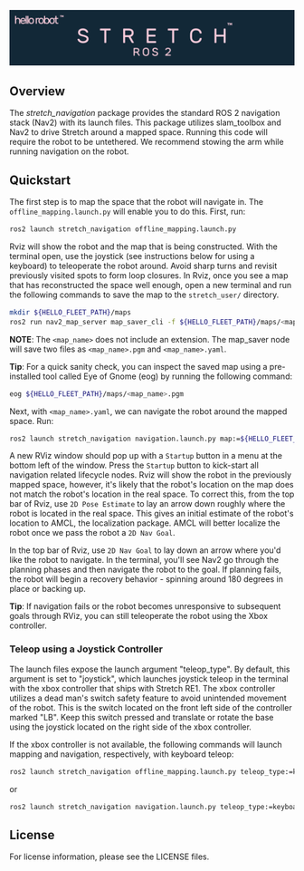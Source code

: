 ![](../images/banner.png)

## Overview

The *stretch_navigation* package provides the standard ROS 2 navigation stack (Nav2) with its launch files. This package utilizes slam_toolbox and Nav2 to drive Stretch around a mapped space. Running this code will require the robot to be untethered. We recommend stowing the arm while running navigation on the robot.

## Quickstart

The first step is to map the space that the robot will navigate in. The `offline_mapping.launch.py` will enable you to do this. First, run:

```bash
ros2 launch stretch_navigation offline_mapping.launch.py
```

Rviz will show the robot and the map that is being constructed. With the terminal open, use the joystick (see instructions below for using a keyboard) to teleoperate the robot around. Avoid sharp turns and revisit previously visited spots to form loop closures. In Rviz, once you see a map that has reconstructed the space well enough, open a new terminal and run the following commands to save the map to the `stretch_user/` directory.

```bash
mkdir ${HELLO_FLEET_PATH}/maps
ros2 run nav2_map_server map_saver_cli -f ${HELLO_FLEET_PATH}/maps/<map_name>
```

**NOTE**: The `<map_name>` does not include an extension. The map_saver node will save two files as `<map_name>.pgm` and `<map_name>.yaml`.

**Tip**: For a quick sanity check, you can inspect the saved map using a pre-installed tool called Eye of Gnome (eog) by running the following command:

```bash
eog ${HELLO_FLEET_PATH}/maps/<map_name>.pgm
```

Next, with `<map_name>.yaml`, we can navigate the robot around the mapped space. Run:

```bash
ros2 launch stretch_navigation navigation.launch.py map:=${HELLO_FLEET_PATH}/maps/<map_name>.yaml
```

A new RViz window should pop up with a `Startup` button in a menu at the bottom left of the window. Press the `Startup` button to kick-start all navigation related lifecycle nodes. Rviz will show the robot in the previously mapped space, however, it's likely that the robot's location on the map does not match the robot's location in the real space. To correct this, from the top bar of Rviz, use `2D Pose Estimate` to lay an arrow down roughly where the robot is located in the real space. This gives an initial estimate of the robot's location to AMCL, the localization package. AMCL will better localize the robot once we pass the robot a `2D Nav Goal`.

In the top bar of Rviz, use `2D Nav Goal` to lay down an arrow where you'd like the robot to navigate. In the terminal, you'll see Nav2 go through the planning phases and then navigate the robot to the goal. If planning fails, the robot will begin a recovery behavior - spinning around 180 degrees in place or backing up.

**Tip**: If navigation fails or the robot becomes unresponsive to subsequent goals through RViz, you can still teleoperate the robot using the Xbox controller.

### Teleop using a Joystick Controller

The launch files expose the launch argument "teleop_type". By default, this argument is set to "joystick", which launches joystick teleop in the terminal with the xbox controller that ships with Stretch RE1. The xbox controller utilizes a dead man's switch safety feature to avoid unintended movement of the robot. This is the switch located on the front left side of the controller marked "LB". Keep this switch pressed and translate or rotate the base using the joystick located on the right side of the xbox controller.

If the xbox controller is not available, the following commands will launch mapping and navigation, respectively, with keyboard teleop:

```bash
ros2 launch stretch_navigation offline_mapping.launch.py teleop_type:=keyboard
```
or
```bash
ros2 launch stretch_navigation navigation.launch.py teleop_type:=keyboard map:=${HELLO_FLEET_PATH}/maps/<map_name>.yaml
```

## License

For license information, please see the LICENSE files.
